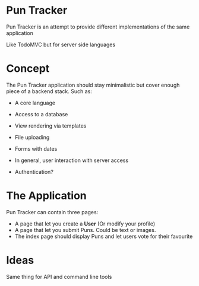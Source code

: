 Pun Tracker
==========

Pun Tracker is an attempt to provide different implementations of the same application

Like TodoMVC but for server side languages

Concept
=======

The Pun Tracker application should stay minimalistic but cover enough piece of a backend stack.
Such as:

- A core language
- Access to a database
- View rendering via templates
- File uploading
- Forms with dates
- In general, user interaction with server access

- Authentication?

The Application
===============

Pun Tracker can contain three pages:

- A page that let you create a __User__ (Or modify your profile) 
- A page that let you submit Puns. Could be text or images.
- The index page should display Puns and let users vote for their favourite

Ideas
=====

Same thing for API and command line tools

